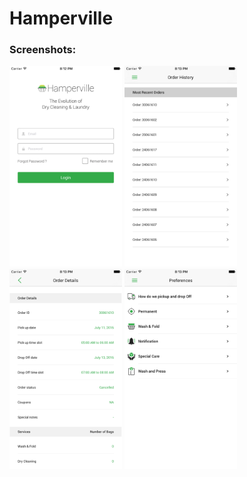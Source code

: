 # Hamperville
<h3> Screenshots:

<kbd><img src="/readme/images/img1.png" width="180px"></kbd> <kbd><img src="/readme/images/img2.png" width="180px"></kbd>
<kbd><img src="/readme/images/img3.png" width="180px"></kbd> <kbd><img src="/readme/images/img4.png" width="180px"></kbd>
